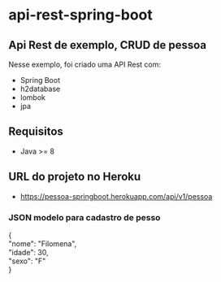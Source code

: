 # api-rest-spring-boot
## Api Rest de exemplo, CRUD de pessoa

Nesse exemplo, foi criado uma API Rest com:                                                                                                   
- Spring Boot                                                                                                         
- h2database                                                                                                                        
- lombok                                                                                                                               
- jpa                                                                                   
## Requisitos                                     
- Java >= 8                                                           
## URL do projeto no Heroku                                                       
- https://pessoa-springboot.herokuapp.com/api/v1/pessoa                            
### JSON modelo para cadastro de pesso                                                                                                         
{                                                                                                                              
    "nome": "Filomena",                                                                                                                  
    "idade": 30,                                                                                                                             
    "sexo": "F"                                                                                                                                 
}                                                                                                                                                    

  
